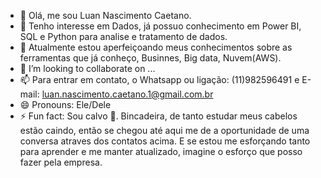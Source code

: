 - 👋 Olá, me sou Luan Nascimento Caetano.
- 👀 Tenho interesse em Dados, já possuo conhecimento em Power BI, SQL e Python para analise e tratamento de dados.
- 🌱 Atualmente estou aperfeiçoando meus conhecimentos sobre as ferramentas que já conheço, Businnes, Big data, Nuvem(AWS).
- 💞️ I’m looking to collaborate on ...
- 📫 Para entrar em contato, o Whatsapp ou ligação: (11)982596491 e E-mail: luan.nascimento.caetano.1@gmail.com.br
- 😄 Pronouns: Ele/Dele
- ⚡ Fun fact: Sou calvo 🤣. Bincadeira, de tanto estudar meus cabelos estão caindo, então se chegou até aqui me de a oportunidade de uma conversa atraves dos contatos acima. E se estou me esforçando tanto para aprender e me manter atualizado, imagine o esforço que posso fazer pela empresa.

<!---
luanCae/luanCae is a ✨ special ✨ repository because its `README.md` (this file) appears on your GitHub profile.
You can click the Preview link to take a look at your changes.
--->

